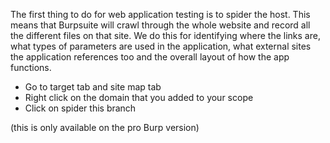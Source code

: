 The first thing to do for web application testing is to spider the host. This means that Burpsuite will crawl through the whole website and record all the different files on that site. We do this for identifying where the links are, what types of parameters are used in the application, what external sites the application references too and the overall layout of how the app functions.

- Go to target tab and site map tab
- Right click on the domain that you added to your scope
- Click on spider this branch 

(this is only available on the pro Burp version)